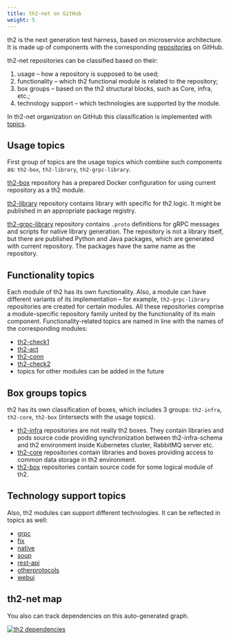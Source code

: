 ```yaml
---
title: th2-net on GitHub
weight: 5
---
```


th2 is the next generation test harness, based on microservice architecture. 
It is made up of components with the  corresponding [repositories](https://github.com/orgs/th2-net/repositories) on GitHub. 

<!--more-->

th2-net repositories can be classified based on their: 
1. usage – how a repository is supposed to be used;
2. functionality – which th2 functional module is related to the repository;
3. box groups – based on the th2 structural blocks, such as Core, infra, etc.;
4. technology support – which technologies are supported by the module.

In th2-net organization on GitHub this classification is implemented with [topics](https://github.blog/2017-01-31-introducing-topics/).

## Usage topics

First group of topics are the usage topics which combine such components as:  `th2-box`, `th2-library`, `th2-grpc-library`.

[th2-box](https://github.com/search?q=topic%3Ath2-box+org%3Ath2-net+fork%3Atrue&type=repositories) repository has a prepared Docker configuration for using current repository as a th2 module.

[th2-library](https://github.com/search?q=topic%3Ath2-library+org%3Ath2-net+fork%3Atrue&type=repositories) repository contains library with specific for th2 logic. 
It might be published in an appropriate package registry.

[th2-grpc-library](https://github.com/search?q=topic%3Ath2-grpc-library+org%3Ath2-net+fork%3Atrue&type=repositories) repository contains `.proto` definitions for gRPC messages and scripts for native library generation. 
The repository is not a library itself, but there are published Python and Java packages, which are generated with current repository. 
The packages have the same name as the repository.

## Functionality topics

Each module of th2 has its own functionality. 
Also, a module can have different variants of its implementation – for example, `th2-grpc-library` repositories are created for certain modules. 
All these repositories comprise a module-specific repository family united by the functionality of its main component. 
Functionality-related topics are named in line with the names of the corresponding modules:
- [th2-check1](https://github.com/search?q=topic%3Ath2-check1+org%3Ath2-net+fork%3Atrue&type=repositories)
- [th2-act](https://github.com/search?q=topic%3Ath2-act+org%3Ath2-net+fork%3Atrue&type=repositories)
- [th2-conn](https://github.com/search?q=topic%3Ath2-conn+org%3Ath2-net+fork%3Atrue&type=repositories)
- [th2-check2](https://github.com/search?q=topic%3Ath2-check2+org%3Ath2-net+fork%3Atrue&type=repositories)
- topics for other modules can be added in the future

## Box groups topics

th2 has its own classification of boxes, which includes 3 groups: `th2-infra`, `th2-core`, `th2-box` (intersects with the usage topics).

- [th2-infra](https://github.com/search?q=topic%3Ath2-infra+org%3Ath2-net+fork%3Atrue&type=repositories) repositories are not really th2 boxes. They contain libraries and pods source code providing synchronization between th2-infra-schema and th2 environment inside Kubernetes cluster, RabbitMQ server etc.
- [th2-core](https://github.com/search?q=topic%3Ath2-core+org%3Ath2-net+fork%3Atrue&type=repositories) repositories contain libraries and boxes providing access to common data storage in th2 environment.
- [th2-box](https://github.com/search?q=topic%3Ath2-box+org%3Ath2-net+fork%3Atrue&type=repositories) repositories contain source code for some logical module of th2.

## Technology support topics

Also, th2 modules can support different technologies. It can be reflected in topics as well:
- [grpc](https://github.com/search?q=topic%3Agrpc+org%3Ath2-net+fork%3Atrue&type=repositories)
- [fix](https://github.com/search?q=topic%3Afix+org%3Ath2-net+fork%3Atrue&type=repositories)
- [native](https://github.com/search?q=topic%3Anative+org%3Ath2-net+fork%3Atrue&type=repositories)
- [soup](https://github.com/search?q=topic%3Asoup+org%3Ath2-net+fork%3Atrue&type=repositories)
- [rest-api](https://github.com/search?q=topic%3Arest-api+org%3Ath2-net+fork%3Atrue&type=repositories)
- [otherprotocols](https://github.com/search?q=topic%3Aotherprotocols+org%3Ath2-net+fork%3Atrue&type=repositories)
- [webui](https://github.com/search?q=topic%3Awebui+org%3Ath2-net+fork%3Atrue&type=repositories)

## th2-net map

You also can track dependencies on this auto-generated graph.

[![th2 dependencies](https://raw.githubusercontent.com/d0rich/th2-dependencies/master/output/schema.svg)](https://raw.githubusercontent.com/d0rich/th2-dependencies/master/output/schema.svg)
